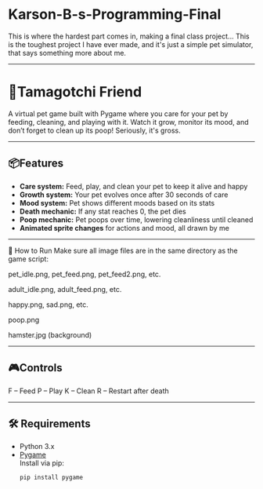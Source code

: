 # Karson-B-s-Programming-Final
This is where the hardest part comes in, making a final class project...
This is the toughest project I have ever made, and it's just a simple pet simulator, that says something more about me.

---

# 🐹Tamagotchi Friend
A virtual pet game built with Pygame where you care for your pet by feeding, cleaning, and playing with it. Watch it grow, monitor its mood, and don’t forget to clean up its poop! Seriously, it's gross.

---

## 📦Features
- **Care system:** Feed, play, and clean your pet to keep it alive and happy  
- **Growth system:** Your pet evolves once after 30 seconds of care  
- **Mood system:** Pet shows different moods based on its stats  
- **Death mechanic:** If any stat reaches 0, the pet dies  
- **Poop mechanic:** Pet poops over time, lowering cleanliness until cleaned  
- **Animated sprite changes** for actions and mood, all drawn by me  

---

🚀 How to Run
Make sure all image files are in the same directory as the game script:

pet_idle.png, pet_feed.png, pet_feed2.png, etc.

adult_idle.png, adult_feed.png, etc.

happy.png, sad.png, etc.

poop.png

hamster.jpg (background)

---

## 🎮Controls
F – Feed
P – Play
K – Clean
R – Restart after death

---

## 🛠️ Requirements
- Python 3.x  
- [Pygame](https://www.pygame.org/)  
  Install via pip:
  ```bash
  pip install pygame
